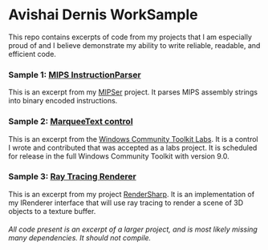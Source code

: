 # Avishai Dernis WorkSample

This repo contains excerpts of code from my projects that I am especially proud of and I believe demonstrate my ability to write reliable, readable, and efficient code.

### Sample 1: [MIPS InstructionParser](https://github.com/Avid29/WorkSample/blob/master/MIPS/InstructionParser.cs)

This is an excerpt from my [MIPSer](https://github.com/Avid29/MIPSer) project. It parses MIPS assembly strings into binary encoded instructions.

### Sample 2: [MarqueeText control](https://github.com/Avid29/WorkSample/blob/master/MarqueeText/MarqueeText.cs)

This is an excerpt from the [Windows Community Toolkit Labs](https://github.com/CommunityToolkit/Labs-Windows). It is a control I wrote and contributed that was accepted as a labs project. It is scheduled for release in the full Windows Community Toolkit with version 9.0.

### Sample 3: [Ray Tracing Renderer](https://github.com/Avid29/WorkSample/blob/master/RenderSharp/RayTraceRenderer.cs)

This is an excerpt from my project [RenderSharp](https://github.com/Avid29/RenderSharp). It is an implementation of my IRenderer interface that will use ray tracing to render a scene of 3D objects to a texture buffer.


###### *All code present is an excerpt of a larger project, and is most likely missing many dependencies. It should not compile.*
